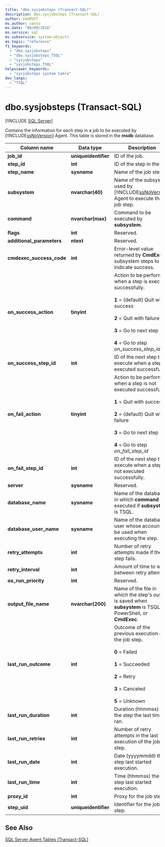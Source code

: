```yaml
---
title: "dbo.sysjobsteps (Transact-SQL)"
description: dbo.sysjobsteps (Transact-SQL)
author: VanMSFT
ms.author: vanto
ms.date: "08/09/2016"
ms.service: sql
ms.subservice: system-objects
ms.topic: "reference"
f1_keywords:
  - "dbo.sysjobsteps"
  - "dbo.sysjobsteps_TSQL"
  - "sysjobsteps"
  - "sysjobsteps_TSQL"
helpviewer_keywords:
  - "sysjobsteps system table"
dev_langs:
  - "TSQL"
---
```

# dbo.sysjobsteps (Transact-SQL)
[!INCLUDE [SQL Server](../../includes/applies-to-version/sqlserver.md)]

  Contains the information for each step in a job to be executed by [!INCLUDE[ssNoVersion](../../includes/ssnoversion-md.md)] Agent. This table is stored in the **msdb** database.  
  
|Column name|Data type|Description|  
|-----------------|---------------|-----------------|  
|**job_id**|**uniqueidentifier**|ID of the job.|  
|**step_id**|**int**|ID of the step in the job.|  
|**step_name**|**sysname**|Name of the job step.|  
|**subsystem**|**nvarchar(40)**|Name of the subsystem used by [!INCLUDE[ssNoVersion](../../includes/ssnoversion-md.md)] Agent to execute the job step.|  
|**command**|**nvarchar(max)**|Command to be executed by **subsystem**.|  
|**flags**|**int**|Reserved.|  
|**additional_parameters**|**ntext**|Reserved.|  
|**cmdexec_success_code**|**int**|Error-level value returned by **CmdExec** subsystem steps to indicate success.|  
|**on_success_action**|**tinyint**|Action to be performed when a step is executed successfully.<br /><br /> **1** = (default) Quit with success<br /><br /> **2** = Quit with failure<br /><br /> **3** = Go to next step<br /><br /> **4** = Go to step _on_success_step_id_|
|**on_success_step_id**|**int**|ID of the next step to execute when a step is executed successfully.|  
|**on_fail_action**|**tinyint**|Action to be performed when a step is not executed successfully.<br /><br /> **1** = Quit with success<br /><br /> **2** = (default) Quit with failure<br /><br /> **3** = Go to next step<br /><br /> **4** = Go to step _on_fail_step_id_|
|**on_fail_step_id**|**int**|ID of the next step to execute when a step is not executed successfully.|  
|**server**|**sysname**|Reserved.|  
|**database_name**|**sysname**|Name of the database in which **command** is executed if **subsystem** is TSQL.|  
|**database_user_name**|**sysname**|Name of the database user whose account will be used when executing the step.|  
|**retry_attempts**|**int**|Number of retry attempts made if the step fails.|  
|**retry_interval**|**int**|Amount of time to wait between retry attempts.|  
|**os_run_priority**|**int**|Reserved.|  
|**output_file_name**|**nvarchar(200)**|Name of the file in which the step's output is saved when **subsystem** is TSQL, PowerShell, or **CmdExec**_._|  
|**last_run_outcome**|**int**|Outcome of the previous execution of the job step.<br /><br /> **0** = Failed<br /><br /> **1** = Succeeded<br /><br /> **2** = Retry<br /><br /> **3** = Canceled<br /><br /> **5** = Unknown|  
|**last_run_duration**|**int**|Duration (hhmmss) of the step the last time it ran.|  
|**last_run_retries**|**int**|Number of retry attempts in the last execution of the job step.|  
|**last_run_date**|**int**|Date (yyyymmdd) the step last started execution.|  
|**last_run_time**|**int**|Time (hhmmss) the step last started execution.|  
|**proxy_id**|**int**|Proxy for the job step.|  
|**step_uid**|**uniqueidentifier**|Identifier for the job step.|  
  
## See Also  
 [SQL Server Agent Tables &#40;Transact-SQL&#41;](../../relational-databases/system-tables/sql-server-agent-tables-transact-sql.md)  
  
  
